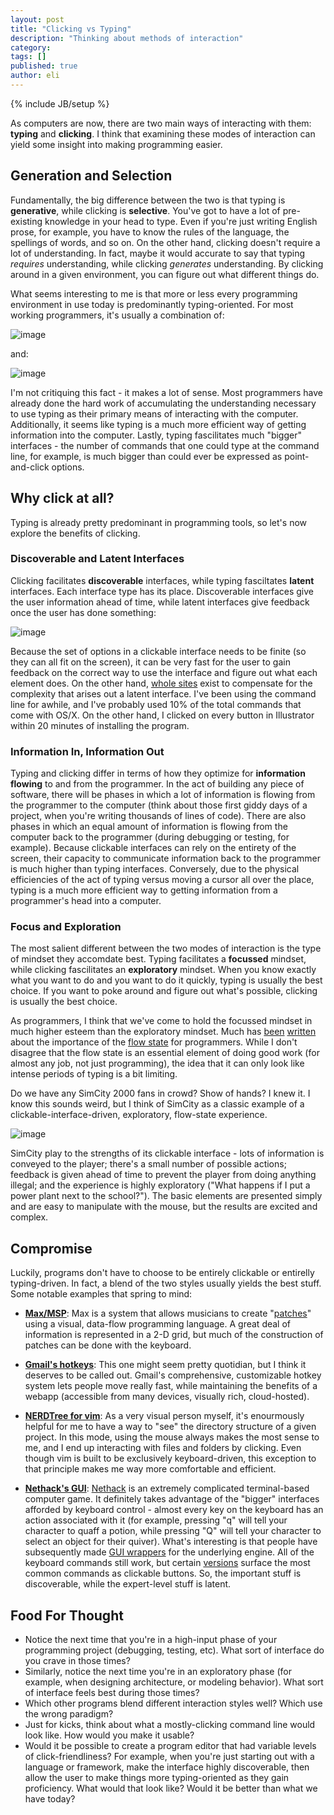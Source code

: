 ```yaml
---
layout: post
title: "Clicking vs Typing"
description: "Thinking about methods of interaction"
category: 
tags: []
published: true
author: eli
---
```

{% include JB/setup %}

As computers are now, there are two main ways of interacting with them: **typing** and **clicking**. I think that examining these modes of interaction can yield some insight into making programming easier.

## Generation and Selection

Fundamentally, the big difference between the two is that typing is **generative**, while clicking is **selective**. You've got to have a lot of pre-existing knowledge in your head to type. Even if you're just writing English prose, for example, you have to know the rules of the language, the spellings of words, and so on. On the other hand, clicking doesn't require a lot of understanding. In fact, maybe it would accurate to say that typing *requires* understanding, while clicking *generates* understanding. By clicking around in a given environment, you can figure out what different things do.

What seems interesting to me is that more or less every programming environment in use today is predominantly typing-oriented. For most working programmers, it's usually a combination of:

![image](http://thoughtmachine.co/assets/themes/twitter/img/tm.png)

and:

![image](http://thoughtmachine.co/assets/themes/twitter/img/cli.png)

I'm not critiquing this fact - it makes a lot of sense. Most programmers have already done the hard work of accumulating the understanding necessary to use typing as their primary means of interacting with the computer. Additionally, it seems like typing is a much more efficient way of getting information into the computer. Lastly, typing fascilitates much "bigger" interfaces - the number of commands that one could type at the command line, for example, is much bigger than could ever be expressed as point-and-click options.

## Why click at all?

Typing is already pretty predominant in programming tools, so let's now explore the benefits of clicking. 

### Discoverable and Latent Interfaces

Clicking facilitates **discoverable** interfaces, while typing fasciltates **latent** interfaces. Each interface type has its place. Discoverable interfaces give the user information ahead of time, while latent interfaces give feedback once the user has done something:

![image](http://thoughtmachine.co/assets/themes/twitter/img/feedback-cli.png)

Because the set of options in a clickable interface needs to be finite (so they can all fit on the screen), it can be very fast for the user to gain feedback on the correct way to use the interface and figure out what each element does. On the other hand, [whole sites](http://www.bashoneliners.com/) exist to compensate for the complexity that arises out a latent interface. I've been using the command line for awhile, and I've probably used 10% of the total commands that come with OS/X. On the other hand, I clicked on every button in Illustrator within 20 minutes of installing the program.

### Information In, Information Out

Typing and clicking differ in terms of how they optimize for **information flowing** to and from the programmer. In the act of building any piece of software, there will be phases in which a lot of information is flowing from the programmer to the computer (think about those first giddy days of a project, when you're writing thousands of lines of code). There are also phases in which an equal amount of information is flowing from the computer back to the programmer (during debugging or testing, for example). Because clickable interfaces can rely on the entirety of the screen, their capacity to communicate information back to the programmer is much higher than typing interfaces. Conversely, due to the physical efficiencies of the act of typing versus moving a cursor all over the place, typing is a much more efficient way to getting information from a programmer's head into a computer.

### Focus and Exploration

The most salient different between the two modes of interaction is the type of mindset they accomdate best. Typing facilitates a **focussed** mindset, while clicking fascilitates an **exploratory** mindset. When you know exactly what you want to do and you want to do it quickly, typing is usually the best choice. If you want to poke around and figure out what's possible, clicking is usually the best choice.

As programmers, I think that we've come to hold the focussed mindset in much higher esteem than the exploratory mindset. Much has [been](http://psygrammer.com/2011/02/10/the-flow-programming-in-ecstasy/) [written](http://blog.ninlabs.com/2013/01/programmer-interrupted/) about the importance of the [flow state](http://en.wikipedia.org/wiki/Flow_state) for programmers. While I don't disagree that the flow state is an essential element of doing good work (for almost any job, not just programming), the idea that it can only look like intense periods of typing is a bit limiting.

Do we have any SimCity 2000 fans in crowd? Show of hands? I knew it. I know this sounds weird, but I think of SimCity as a classic example of a clickable-interface-driven, exploratory, flow-state experience.

![image](http://thoughtmachine.co/assets/themes/twitter/img/simcity.png)

SimCity play to the strengths of its clickable interface - lots of information is conveyed to the player; there's a small number of possible actions; feedback is given ahead of time to prevent the player from doing anything illegal; and the experience is highly exploratory ("What happens if I put a power plant next to the school?"). The basic elements are presented simply and are easy to manipulate with the mouse, but the results are excited and complex.

## Compromise

Luckily, programs don't have to choose to be entirely clickable or entirelly typing-driven. In fact, a blend of the two styles usually yields the best stuff. Some notable examples that spring to mind:

- **[Max/MSP](http://cycling74.com/products/max/)**: Max is a system that allows musicians to create "[patches](http://blog.soundsorange.net/wp-content/uploads/2006/09/SimpleMessageSystem.jpg)" using a visual, data-flow programming language. A great deal of information is represented in a 2-D grid, but much of the construction of patches can be done with the keyboard.
 
- **[Gmail's hotkeys](http://support.google.com/mail/answer/6594)**: This one might seem pretty quotidian, but I think it deserves to be called out. Gmail's comprehensive, customizable hotkey system lets people move really fast, while maintaining the benefits of a webapp (accessible from many devices, visually rich, cloud-hosted).

- **[NERDTree for vim](http://www.vim.org/scripts/script.php?script_id=1658)**: As a very visual person myself, it's enourmously helpful for me to have a way to "see" the directory structure of a given project. In this mode, using the mouse always makes the most sense to me, and I end up interacting with files and folders by clicking. Even though vim is built to be exclusively keyboard-driven, this exception to that principle makes me way more comfortable and efficient.

- **[Nethack's GUI](http://erapert.files.wordpress.com/2010/04/nethack2ot7.jpg)**: [Nethack](http://en.wikipedia.org/wiki/Nethack) is an extremely complicated terminal-based computer game. It definitely takes advantage of the "bigger" interfaces afforded by keyboard control - almost every key on the keyboard has an action associated with it (for example, pressing "q" will tell your character to quaff a potion, while pressing "Q" will tell your character to select an object for their quiver). What's interesting is that people have subsequently made [GUI wrappers](http://nethack.wikia.com/wiki/Graphical_user_interface) for the underlying engine. All of the keyboard commands still work, but certain [versions](http://erapert.files.wordpress.com/2010/04/nethack2ot7.jpg) surface the most common commands as clickable buttons. So, the important stuff is discoverable, while the expert-level stuff is latent.

## Food For Thought

- Notice the next time that you're in a high-input phase of your programming project (debugging, testing, etc). What sort of interface do you crave in those times?
- Similarly, notice the next time you're in an exploratory phase (for example, when designing architecture, or modeling behavior). What sort of interface feels best during those times?
- Which other programs blend different interaction styles well? Which use the wrong paradigm?
- Just for kicks, think about what a mostly-clicking command line would look like. How would you make it usable?
- Would it be possible to create a program editor that had variable levels of click-friendliness? For example, when you're just starting out with a language or framework, make the interface highly discoverable, then allow the user to make things more typing-oriented as they gain proficiency. What would that look like? Would it be better than what we have today?	



